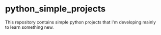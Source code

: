 # python_simple_projects
This repository contains simple python projects that I'm developing mainly to learn something new.
